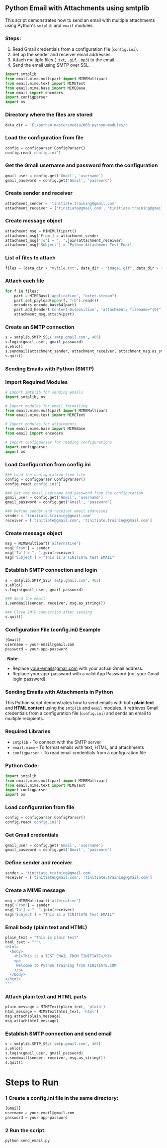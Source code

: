 ## Python Email with Attachments using smtplib
This script demonstrates how to send an email with multiple attachments using Python's `smtplib` and `email` modules.

### Steps:
1. Read Gmail credentials from a configuration file (`config.ini`).
2. Set up the sender and receiver email addresses.
3. Attach multiple files (`.txt`, `.gif`, `.mp3`) to the email.
4. Send the email using SMTP over SSL.

```python
import smtplib
from email.mime.multipart import MIMEMultipart
from email.mime.text import MIMEText
from email.mime.base import MIMEBase
from email import encoders
import configparser
import os
```
### Directory where the files are stored
```python
data_dir = 'E:/python-master/media/003-python-modules/'
```
### Load the configuration from file
```python
config = configparser.ConfigParser()
config.read('config.ini')
```
### Get the Gmail username and password from the configuration
```python
gmail_user = config.get('Gmail', 'username')
gmail_password = config.get('Gmail', 'password')
```

### Create sender and receiver
```python
attachment_sender = 'tinitiate.training@gmail.com'
attachment_receiver = ['tinitiate@gmail.com', 'tinitiate.training@gmail.com']
```

### Create message object
```python
attachment_msg = MIMEMultipart()
attachment_msg['From'] = attachment_sender
attachment_msg['To'] = ", ".join(attachment_receiver)
attachment_msg['Subject'] = 'Python Attachment Test Email'
```

### List of files to attach
```python
files = [data_dir + "myfile.txt", data_dir + "image1.gif", data_dir + "music1.mp3"]
```
### Attach each file
```python
for f in files:
    part = MIMEBase('application', "octet-stream")
    part.set_payload(open(f, "rb").read())
    encoders.encode_base64(part)
    part.add_header('Content-Disposition', 'attachment; filename="{0}"'.format(os.path.basename(f)))
    attachment_msg.attach(part)
```

### Create an SMTP connection
```python
s = smtplib.SMTP_SSL('smtp.gmail.com', 465)
s.login(gmail_user, gmail_password)
s.ehlo()
s.sendmail(attachment_sender, attachment_receiver, attachment_msg.as_string())
s.quit()
```



### Sending Emails with Python (SMTP)

### Import Required Modules
```python
# Import smtplib for sending emails
import smtplib, os

# Import modules for email formatting
from email.mime.multipart import MIMEMultipart
from email.mime.text import MIMEText

# Import modules for attachments
from email.mime.base import MIMEBase
from email import encoders

# Import configparser for reading configurations
import configparser
import os
```

### Load Configuration from config.ini
```python
### Load the configuration from file
config = configparser.ConfigParser()
config.read('config.ini')

### Get the Gmail username and password from the configuration
gmail_user = config.get('Gmail', 'username')
gmail_password = config.get('Gmail', 'password')
```

```python
### Define sender and receiver email addresses
sender = 'tinitiate.training@gmail.com'
receiver = ['tinitiate@gmail.com', 'tinitiate.training@gmail.com']
```
### Create message object
```python
msg = MIMEMultipart('alternative')
msg['From'] = sender
msg['To'] = ", ".join(receiver)
msg['Subject'] = "This is a TINITIATE test EMAIL"
```

### Establish SMTP connection and login
```python
s = smtplib.SMTP_SSL('smtp.gmail.com', 465)
s.ehlo()
s.login(gmail_user, gmail_password)

### Send the email
s.sendmail(sender, receiver, msg.as_string())

### Close SMTP connection after sending
s.quit()
```

### Configuration File (config.ini) Example
```python
[Gmail]
username = your-email@gmail.com
password = your-app-password
```

-**Note:**

- Replace your-email@gmail.com with your actual Gmail address.
- Replace your-app-password with a valid App Password (not your Gmail login password).






### Sending Emails with Attachments in Python

This Python script demonstrates how to send emails with both **plain text** and **HTML content** using the `smtplib` and `email` modules. It retrieves Gmail credentials from a configuration file (`config.ini`) and sends an email to multiple recipients.

### Required Libraries
- `smtplib` - To connect with the SMTP server
- `email.mime` - To format emails with text, HTML, and attachments
- `configparser` - To read email credentials from a configuration file

### **Python Code:**
```python
import smtplib
from email.mime.multipart import MIMEMultipart
from email.mime.text import MIMEText
import configparser
import os
```
### Load configuration from file
```python
config = configparser.ConfigParser()
config.read('config.ini')
```
### Get Gmail credentials
```python
gmail_user = config.get('Gmail', 'username')
gmail_password = config.get('Gmail', 'password')
```

### Define sender and receiver
```python
sender = 'tinitiate.training@gmail.com'
receiver = ['tinitiate@gmail.com', 'tinitiate.training@gmail.com']
```

### Create a MIME message
```python
msg = MIMEMultipart('alternative')
msg['From'] = sender 
msg['To'] = ", ".join(receiver)
msg['Subject'] = "This is a TINITIATE test EMAIL"
```
### Email body (plain text and HTML)
```python
plain_text = "This is plain text"
html_text = """\
<html>
  <body>
    <h1>This is a TEST EMAIL FROM TINITIATE</h1>
    <p>
     Welcome to Python training from TINITIATE.COM
    </p>
  </body>
</html>
"""
```
### Attach plain text and HTML parts
```python
plain_message = MIMEText(plain_text, 'plain')
html_message = MIMEText(html_text, 'html')
msg.attach(plain_message)
msg.attach(html_message)
```

### Establish SMTP connection and send email
```python
s = smtplib.SMTP_SSL('smtp.gmail.com', 465)
s.ehlo()
s.login(gmail_user, gmail_password)
s.sendmail(sender, receiver, msg.as_string())
s.quit()
```

# Steps to Run 

### 1 Create a config.ini file in the same directory:
```python
[Gmail]
username = your-email@gmail.com
password = your-app-password
```

### 2 Run the script:
```python
python send_email.py
```








